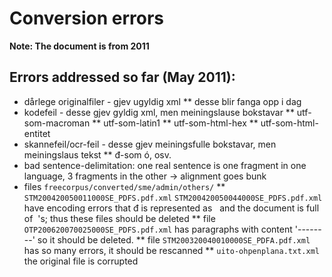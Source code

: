 # Conversion errors

**Note: The document is from 2011**

## Errors addressed so far (May 2011):

- dårlege originalfiler - gjev ugyldig xml
  \*\* desse blir fanga opp i dag
- kodefeil - desse gjev gyldig xml, men meiningslause bokstavar
  ** utf-som-macroman
  ** utf-som-latin1
  ** utf-som-html-hex
  ** utf-som-html-entitet
- skannefeil/ocr-feil - desse gjev meiningsfulle bokstavar, men meiningslaus tekst
  \*\* đ-som ó, osv.
- bad sentence-delimitation: one real sentence is one fragment in one language,
  3 fragments in the other -> alignment goes bunk
- files `freecorpus/converted/sme/admin/others/`
  ** `STM200420050011000SE_PDFS.pdf.xml`
  `STM200420050044000SE_PDFS.pdf.xml`
  have encoding errors that đ is represented as &nbsp; and the document is full of
  &nbsp;'s; thus these files should be deleted
  ** file `OTP200620070025000SE_PDFS.pdf.xml`
  has paragraphs with content '--------' so it should be deleted.
  ** file `STM200320040010000SE_PDFA.pdf.xml`
  has so many errors, it should be rescanned
  ** `uito-ohpenplana.txt.xml`
  the original file is corrupted
